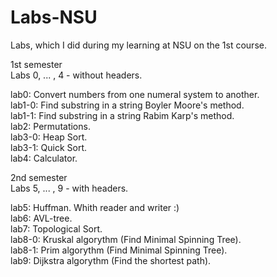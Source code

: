 # Labs-NSU

Labs, which I did during my learning at NSU on the 1st course.  

1st semester  
Labs 0, ... , 4 - without headers.  
  
lab0: Convert numbers from one numeral system to another.  
lab1-0: Find substring in a string Boyler Moore's method.  
lab1-1: Find substring in a string Rabim Karp's method.  
lab2: Permutations.  
lab3-0: Heap Sort.  
lab3-1: Quick Sort.  
lab4: Calculator.  
  
2nd semester  
Labs 5, ... , 9 - with headers.  
    
lab5: Huffman. Whith reader and writer :)  
lab6: AVL-tree.  
lab7: Topological Sort.  
lab8-0: Kruskal algorythm (Find Minimal Spinning Tree).  
lab8-1: Prim algorythm (Find Minimal Spinning Tree).  
lab9: Dijkstra algorythm (Find the shortest path).
